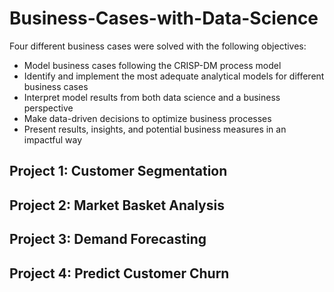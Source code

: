 # Business-Cases-with-Data-Science
Four different business cases were solved with the following objectives:
- Model business cases following the CRISP-DM process model
- Identify and implement the most adequate analytical models for different business cases
- Interpret model results from both data science and a business perspective
- Make data-driven decisions to optimize business processes
- Present results, insights, and potential business measures in an impactful way

## Project 1: Customer Segmentation


## Project 2: Market Basket Analysis


## Project 3: Demand Forecasting


## Project 4: Predict Customer Churn


